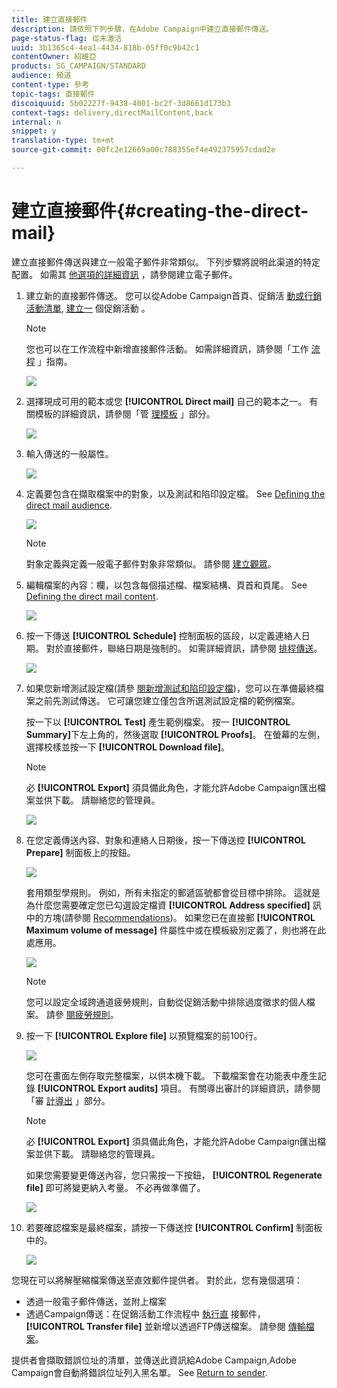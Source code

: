 ```yaml
---
title: 建立直接郵件
description: 請依照下列步驟，在Adobe Campaign中建立直接郵件傳送。
page-status-flag: 從未激活
uuid: 3b1365c4-4ea1-4434-818b-05ff0c9b42c1
contentOwner: 紹維亞
products: SG_CAMPAIGN/STANDARD
audience: 頻道
content-type: 參考
topic-tags: 直接郵件
discoiquuid: 5b02227f-9438-4001-bc2f-3d8661d173b3
context-tags: delivery,directMailContent,back
internal: n
snippet: y
translation-type: tm+mt
source-git-commit: 00fc2e12669a00c788355ef4e492375957cdad2e

---
```



# 建立直接郵件{#creating-the-direct-mail}

建立直接郵件傳送與建立一般電子郵件非常類似。 下列步驟將說明此渠道的特定配置。 如需其 [他選項的詳細資訊](../../channels/using/creating-an-email.md) ，請參閱建立電子郵件。

1. 建立新的直接郵件傳送。 您可以從Adobe Campaign首頁、促銷活 [動或行銷活動清單](../../start/using/interface-description.md#home-page), [建立一](../../start/using/marketing-activities.md#creating-a-marketing-activity) 個促銷活動 [](../../start/using/programs-and-campaigns.md#creating-a-campaign)。

   >[!NOTE]
   >
   >您也可以在工作流程中新增直接郵件活動。 如需詳細資訊，請參閱「工作 [流程](../../automating/using/direct-mail-delivery.md) 」指南。

   ![](assets/direct_mail_1.png)

1. 選擇現成可用的範本或您 **[!UICONTROL Direct mail]** 自己的範本之一。 有關模板的詳細資訊，請參閱「管 [理模板](../../start/using/about-templates.md) 」部分。

   ![](assets/direct_mail_2.png)

1. 輸入傳送的一般屬性。

   ![](assets/direct_mail_3.png)

1. 定義要包含在擷取檔案中的對象，以及測試和陷印設定檔。 See [Defining the direct mail audience](../../channels/using/defining-the-direct-mail-audience.md).

   ![](assets/direct_mail_4.png)

   >[!NOTE]
   >
   >對象定義與定義一般電子郵件對象非常類似。 請參閱 [建立觀眾](../../audiences/using/creating-audiences.md)。

1. 編輯檔案的內容：欄，以包含每個描述檔、檔案結構、頁首和頁尾。 See [Defining the direct mail content](../../channels/using/defining-the-direct-mail-content.md).

   ![](assets/direct_mail_5.png)

1. 按一下傳送 **[!UICONTROL Schedule]** 控制面板的區段，以定義連絡人日期。 對於直接郵件，聯絡日期是強制的。 如需詳細資訊，請參閱 [排程傳送](../../sending/using/about-scheduling-messages.md)。

   ![](assets/direct_mail_8.png)

1. 如果您新增測試設定檔(請參 [閱新增測試和陷印設定檔](../../channels/using/defining-the-direct-mail-audience.md#adding-test-and-trap-profiles))，您可以在準備最終檔案之前先測試傳送。 它可讓您建立僅包含所選測試設定檔的範例檔案。

   按一下以 **[!UICONTROL Test]** 產生範例檔案。 按一 **[!UICONTROL Summary]**&#x200B;下左上角的，然後選取 **[!UICONTROL Proofs]**。 在螢幕的左側，選擇校樣並按一下 **[!UICONTROL Download file]**。

   >[!NOTE]
   >
   >必 **[!UICONTROL Export]** 須具備此角色，才能允許Adobe Campaign匯出檔案並供下載。 請聯絡您的管理員。

   ![](assets/direct_mail_19.png)

1. 在您定義傳送內容、對象和連絡人日期後，按一下傳送控 **[!UICONTROL Prepare]** 制面板上的按鈕。

   ![](assets/direct_mail_16.png)

   套用類型學規則。 例如，所有未指定的郵遞區號都會從目標中排除。 這就是為什麼您需要確定您已勾選設定檔資 **[!UICONTROL Address specified]** 訊中的方塊(請參閱 [Recommendations](../../channels/using/about-direct-mail.md#recommendations))。 如果您已在直接郵 **[!UICONTROL Maximum volume of message]** 件屬性中或在模板級別定義了，則也將在此處應用。

   ![](assets/direct_mail_25.png)

   >[!NOTE]
   >
   >您可以設定全域跨通道疲勞規則，自動從促銷活動中排除過度徵求的個人檔案。 請參 [閱疲勞規則](../../administration/using/fatigue-rules.md)。

1. 按一下 **[!UICONTROL Explore file]** 以預覽檔案的前100行。

   ![](assets/direct_mail_18.png)

   您可在畫面左側存取完整檔案，以供本機下載。 下載檔案會在功能表中產生記錄 **[!UICONTROL Export audits]** 項目。 有關導出審計的詳細資訊，請參閱「審 [計導出](../../administration/using/auditing-export-logs.md) 」部分。

   >[!NOTE]
   >
   >必 **[!UICONTROL Export]** 須具備此角色，才能允許Adobe Campaign匯出檔案並供下載。 請聯絡您的管理員。

   如果您需要變更傳送內容，您只需按一下按鈕， **[!UICONTROL Regenerate file]** 即可將變更納入考量。 不必再做準備了。

   ![](assets/direct_mail_21.png)

1. 若要確認檔案是最終檔案，請按一下傳送控 **[!UICONTROL Confirm]** 制面板中的。

   ![](assets/direct_mail_20.png)

您現在可以將解壓縮檔案傳送至直效郵件提供者。 對於此，您有幾個選項：

* 透過一般電子郵件傳送，並附上檔案
* 透過Campaign傳送：在促銷活動工作流程中 [執行直](../../automating/using/direct-mail-delivery.md) 接郵件， **[!UICONTROL Transfer file]** 並新增以透過FTP傳送檔案。 請參閱 [傳輸檔案](../../automating/using/transfer-file.md)。

提供者會擷取錯誤位址的清單，並傳送此資訊給Adobe Campaign,Adobe Campaign會自動將錯誤位址列入黑名單。 See [Return to sender](../../channels/using/return-to-sender.md).
